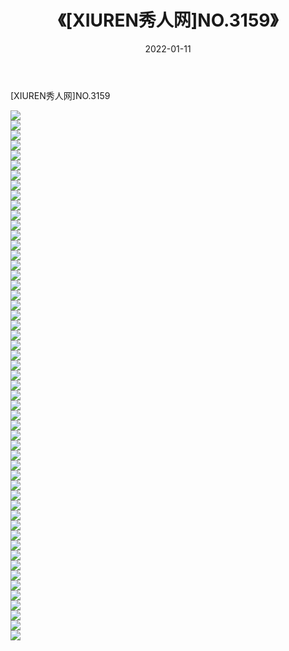 ﻿---
layout: post
title:  《[XIUREN秀人网]NO.3159》
date:   2022-01-11
img: http://pic.660000.xyz/1:/秀人网/秀人网第04部分/[XIUREN秀人网]NO.3159/000.jpg
categories: [美女, 清纯, 唯美]
---

[XIUREN秀人网]NO.3159

 ![](http://pic.660000.xyz/1:/秀人网/秀人网第04部分/[XIUREN秀人网]NO.3159/001.jpg) <br>![](http://pic.660000.xyz/1:/秀人网/秀人网第04部分/[XIUREN秀人网]NO.3159/002.jpg) <br>![](http://pic.660000.xyz/1:/秀人网/秀人网第04部分/[XIUREN秀人网]NO.3159/003.jpg) <br>![](http://pic.660000.xyz/1:/秀人网/秀人网第04部分/[XIUREN秀人网]NO.3159/004.jpg) <br>![](http://pic.660000.xyz/1:/秀人网/秀人网第04部分/[XIUREN秀人网]NO.3159/005.jpg) <br>![](http://pic.660000.xyz/1:/秀人网/秀人网第04部分/[XIUREN秀人网]NO.3159/006.jpg) <br>![](http://pic.660000.xyz/1:/秀人网/秀人网第04部分/[XIUREN秀人网]NO.3159/007.jpg) <br>![](http://pic.660000.xyz/1:/秀人网/秀人网第04部分/[XIUREN秀人网]NO.3159/008.jpg) <br>![](http://pic.660000.xyz/1:/秀人网/秀人网第04部分/[XIUREN秀人网]NO.3159/009.jpg) <br>![](http://pic.660000.xyz/1:/秀人网/秀人网第04部分/[XIUREN秀人网]NO.3159/010.jpg) <br>![](http://pic.660000.xyz/1:/秀人网/秀人网第04部分/[XIUREN秀人网]NO.3159/011.jpg) <br>![](http://pic.660000.xyz/1:/秀人网/秀人网第04部分/[XIUREN秀人网]NO.3159/012.jpg) <br>![](http://pic.660000.xyz/1:/秀人网/秀人网第04部分/[XIUREN秀人网]NO.3159/013.jpg) <br>![](http://pic.660000.xyz/1:/秀人网/秀人网第04部分/[XIUREN秀人网]NO.3159/014.jpg) <br>![](http://pic.660000.xyz/1:/秀人网/秀人网第04部分/[XIUREN秀人网]NO.3159/015.jpg) <br>![](http://pic.660000.xyz/1:/秀人网/秀人网第04部分/[XIUREN秀人网]NO.3159/016.jpg) <br>![](http://pic.660000.xyz/1:/秀人网/秀人网第04部分/[XIUREN秀人网]NO.3159/017.jpg) <br>![](http://pic.660000.xyz/1:/秀人网/秀人网第04部分/[XIUREN秀人网]NO.3159/018.jpg) <br>![](http://pic.660000.xyz/1:/秀人网/秀人网第04部分/[XIUREN秀人网]NO.3159/019.jpg) <br>![](http://pic.660000.xyz/1:/秀人网/秀人网第04部分/[XIUREN秀人网]NO.3159/020.jpg) <br>![](http://pic.660000.xyz/1:/秀人网/秀人网第04部分/[XIUREN秀人网]NO.3159/021.jpg) <br>![](http://pic.660000.xyz/1:/秀人网/秀人网第04部分/[XIUREN秀人网]NO.3159/022.jpg) <br>![](http://pic.660000.xyz/1:/秀人网/秀人网第04部分/[XIUREN秀人网]NO.3159/023.jpg) <br>![](http://pic.660000.xyz/1:/秀人网/秀人网第04部分/[XIUREN秀人网]NO.3159/024.jpg) <br>![](http://pic.660000.xyz/1:/秀人网/秀人网第04部分/[XIUREN秀人网]NO.3159/025.jpg) <br>![](http://pic.660000.xyz/1:/秀人网/秀人网第04部分/[XIUREN秀人网]NO.3159/026.jpg) <br>![](http://pic.660000.xyz/1:/秀人网/秀人网第04部分/[XIUREN秀人网]NO.3159/027.jpg) <br>![](http://pic.660000.xyz/1:/秀人网/秀人网第04部分/[XIUREN秀人网]NO.3159/028.jpg) <br>![](http://pic.660000.xyz/1:/秀人网/秀人网第04部分/[XIUREN秀人网]NO.3159/029.jpg) <br>![](http://pic.660000.xyz/1:/秀人网/秀人网第04部分/[XIUREN秀人网]NO.3159/030.jpg) <br>![](http://pic.660000.xyz/1:/秀人网/秀人网第04部分/[XIUREN秀人网]NO.3159/031.jpg) <br>![](http://pic.660000.xyz/1:/秀人网/秀人网第04部分/[XIUREN秀人网]NO.3159/032.jpg) <br>![](http://pic.660000.xyz/1:/秀人网/秀人网第04部分/[XIUREN秀人网]NO.3159/033.jpg) <br>![](http://pic.660000.xyz/1:/秀人网/秀人网第04部分/[XIUREN秀人网]NO.3159/034.jpg) <br>![](http://pic.660000.xyz/1:/秀人网/秀人网第04部分/[XIUREN秀人网]NO.3159/035.jpg) <br>![](http://pic.660000.xyz/1:/秀人网/秀人网第04部分/[XIUREN秀人网]NO.3159/036.jpg) <br>![](http://pic.660000.xyz/1:/秀人网/秀人网第04部分/[XIUREN秀人网]NO.3159/037.jpg) <br>![](http://pic.660000.xyz/1:/秀人网/秀人网第04部分/[XIUREN秀人网]NO.3159/038.jpg) <br>![](http://pic.660000.xyz/1:/秀人网/秀人网第04部分/[XIUREN秀人网]NO.3159/039.jpg) <br>![](http://pic.660000.xyz/1:/秀人网/秀人网第04部分/[XIUREN秀人网]NO.3159/040.jpg) <br>![](http://pic.660000.xyz/1:/秀人网/秀人网第04部分/[XIUREN秀人网]NO.3159/041.jpg) <br>![](http://pic.660000.xyz/1:/秀人网/秀人网第04部分/[XIUREN秀人网]NO.3159/042.jpg) <br>![](http://pic.660000.xyz/1:/秀人网/秀人网第04部分/[XIUREN秀人网]NO.3159/043.jpg) <br>![](http://pic.660000.xyz/1:/秀人网/秀人网第04部分/[XIUREN秀人网]NO.3159/044.jpg) <br>![](http://pic.660000.xyz/1:/秀人网/秀人网第04部分/[XIUREN秀人网]NO.3159/045.jpg) <br>![](http://pic.660000.xyz/1:/秀人网/秀人网第04部分/[XIUREN秀人网]NO.3159/046.jpg) <br>![](http://pic.660000.xyz/1:/秀人网/秀人网第04部分/[XIUREN秀人网]NO.3159/047.jpg) <br>![](http://pic.660000.xyz/1:/秀人网/秀人网第04部分/[XIUREN秀人网]NO.3159/048.jpg) <br>![](http://pic.660000.xyz/1:/秀人网/秀人网第04部分/[XIUREN秀人网]NO.3159/049.jpg) <br>![](http://pic.660000.xyz/1:/秀人网/秀人网第04部分/[XIUREN秀人网]NO.3159/050.jpg) <br>![](http://pic.660000.xyz/1:/秀人网/秀人网第04部分/[XIUREN秀人网]NO.3159/051.jpg) <br>![](http://pic.660000.xyz/1:/秀人网/秀人网第04部分/[XIUREN秀人网]NO.3159/052.jpg) <br>![](http://pic.660000.xyz/1:/秀人网/秀人网第04部分/[XIUREN秀人网]NO.3159/053.jpg) <br>